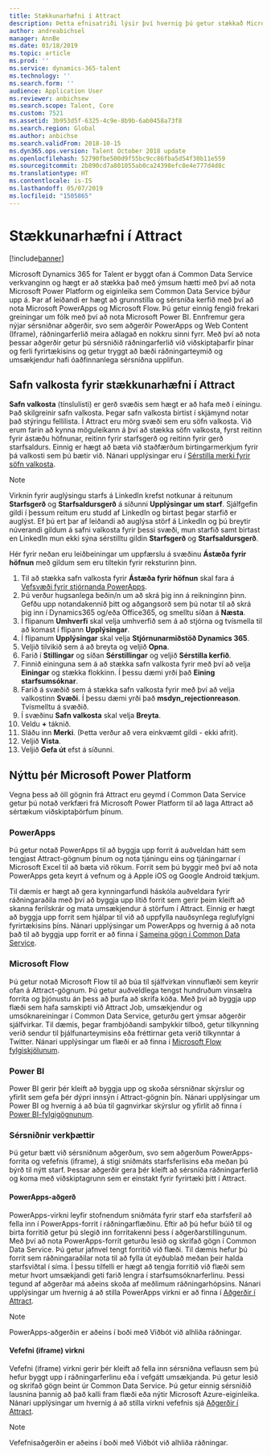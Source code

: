 ```yaml
---
title: Stækkunarhæfni í Attract
description: Þetta efnisatriði lýsir því hvernig þú getur stækkað Microsoft Dynamics 365 for Talent - Attract-forritið með því að nota Microsoft Power platform.
author: andreabichsel
manager: AnnBe
ms.date: 03/18/2019
ms.topic: article
ms.prod: ''
ms.service: dynamics-365-talent
ms.technology: ''
ms.search.form: ''
audience: Application User
ms.reviewer: anbichsew
ms.search.scope: Talent, Core
ms.custom: 7521
ms.assetid: 3b953d5f-6325-4c9e-8b9b-6ab0458a73f8
ms.search.region: Global
ms.author: anbichse
ms.search.validFrom: 2018-10-15
ms.dyn365.ops.version: Talent October 2018 update
ms.openlocfilehash: 52790fbe500d9f55bc9cc86fba5d54f30b11e559
ms.sourcegitcommit: 2b890cd7a801055ab0ca24398efc8e4e777d4d8c
ms.translationtype: HT
ms.contentlocale: is-IS
ms.lasthandoff: 05/07/2019
ms.locfileid: "1505865"
---
```

# <a name="extensibility-in-attract"></a>Stækkunarhæfni í Attract

[!include[banner](../includes/banner.md)]

Microsoft Dynamics 365 for Talent er byggt ofan á Common Data Service verkvanginn og hægt er að stækka það með ýmsum hætti með því að nota Microsoft Power Platform og eiginleika sem Common Data Service býður upp á. Þar af leiðandi er hægt að grunnstilla og sérsníða kerfið með því að nota Microsoft PowerApps og Microsoft Flow. Þú getur einnig fengið frekari greiningar um fólk með því að nota Microsoft Power BI. Ennfremur gera nýjar sérsniðnar aðgerðir, svo sem aðgerðir PowerApps og Web Content (Iframe), ráðningarferlið meira aðlagað en nokkru sinni fyrr. Með því að nota þessar aðgerðir getur þú sérsniðið ráðningarferlið við viðskiptaþarfir þínar og ferli fyrirtækisins og getur tryggt að bæði ráðningarteymið og umsækjendur hafi óaðfinnanlega sérsniðna upplifun.

## <a name="extending-option-sets-in-attract"></a>Safn valkosta fyrir stækkunarhæfni í Attract

**Safn valkosta** (tínslulisti) er gerð svæðis sem hægt er að hafa með í einingu. Það skilgreinir safn valkosta. Þegar safn valkosta birtist í skjámynd notar það stýringu fellilista.  Í Attract eru mörg svæði sem eru söfn valkosta.  Við erum farin að kynna möguleikann á því að stækka söfn valkosta, fyrst reitinn fyrir ástæðu höfnunar, reitinn fyrir starfsgerð og reitinn fyrir gerð starfsaldurs.   Einnig er hægt að bæta við staðfærðum birtingarmerkjum fyrir þá valkosti sem þú bætir við. Nánari upplýsingar eru í [Sérstilla merki fyrir söfn valkosta](https://docs.microsoft.com/en-us/powerapps/developer/common-data-service/customize-labels-support-multiple-languages).

> [!NOTE]
> Virknin fyrir auglýsingu starfs á LinkedIn krefst notkunar á reitunum **Starfsgerð** og **Starfsaldursgerð** á síðunni **Upplýsingar um starf**. Sjálfgefin gildi í þessum reitum eru studd af LinkedIn og birtast þegar starfið er auglýst. Ef þú ert þar af leiðandi að auglýsa störf á LinkedIn og þú breytir núverandi gildum á safni valkosta fyrir þessi svæði, mun starfið samt birtast en LinkedIn mun ekki sýna sérstilltu gildin **Starfsgerð** og **Starfsaldursgerð**.  

Hér fyrir neðan eru leiðbeiningar um uppfærslu á svæðinu **Ástæða fyrir höfnun** með gildum sem eru tiltekin fyrir reksturinn þinn.  

1. Til að stækka safn valkosta fyrir **Ástæða fyrir höfnun** skal fara á [Vefsvæði fyrir stjórnanda PowerApps](https://admin.powerapps.com).
2. Þú verður hugsanlega beðin/n um að skrá þig inn á reikninginn þinn. Gefðu upp notandakennið þitt og aðgangsorð sem þú notar til að skrá þig inn í Dynamics365 og/eða Office365, og smelltu síðan á **Næsta**.
3. Í flipanum **Umhverfi** skal velja umhverfið sem á að stjórna og tvísmella til að komast í flipann **Upplýsingar**.
4. Í flipanum **Upplýsingar** skal velja **Stjórnunarmiðstöð Dynamics 365**.
5. Veljið tilvikið sem á að breyta og veljið **Opna**.
6. Farið í **Stillingar** og síðan **Sérstillingar** og veljið **Sérstilla kerfið**.
7. Finnið eininguna sem á að stækka safn valkosta fyrir með því að velja **Einingar** og stækka flokkinn. Í þessu dæmi yrði það **Eining starfsumsóknar**.
8. Farið á svæðið sem á stækka safn valkosta fyrir með því að velja valkostinn **Svæði**. Í þessu dæmi yrði það **msdyn_rejectionreason**. Tvísmelltu á svæðið.
9. Í svæðinu **Safn valkosta** skal velja **Breyta**.
10. Veldu **+** táknið.
11. Sláðu inn **Merki**.  (Þetta verður að vera einkvæmt gildi - ekki afrit).
12. Veljið **Vista**.
13. Veljið **Gefa út** efst á síðunni.

## <a name="take-advantage-of-the-microsoft-power-platform"></a>Nýttu þér Microsoft Power Platform 

Vegna þess að öll gögnin frá Attract eru geymd í Common Data Service getur þú notað verkfæri frá Microsoft Power Platform til að laga Attract að sértækum viðskiptaþörfum þínum.

### <a name="powerapps"></a>PowerApps

Þú getur notað PowerApps til að byggja upp forrit á auðveldan hátt sem tengjast Attract-gögnum þínum og nota tjáningu eins og tjáningarnar í Microsoft Excel til að bæta við rökum. Forrit sem þú byggir með því að nota PowerApps geta keyrt á vefnum og á Apple iOS og Google Android tækjum.

Til dæmis er hægt að gera kynningarfundi háskóla auðveldara fyrir ráðningaraðila með því að byggja upp lítið forrit sem gerir þeim kleift að skanna ferilskrár og mata umsækjendur á störfum í Attract. Einnig er hægt að byggja upp forrit sem hjálpar til við að uppfylla nauðsynlega reglufylgni fyrirtækisins þíns. Nánari upplýsingar um PowerApps og hvernig á að nota það til að byggja upp forrit er að finna í [Sameina gögn í Common Data Service](https://docs.microsoft.com/en-us/powerapps).

### <a name="microsoft-flow"></a>Microsoft Flow 

Þú getur notað Microsoft Flow til að búa til sjálfvirkan vinnuflæði sem keyrir ofan á Attract-gögnum. Þú getur auðveldlega tengst hundruðum vinsælra forrita og þjónustu án þess að þurfa að skrifa kóða. Með því að byggja upp flæði sem hafa samskipti við Attract Job, umsækjendur og umsóknareiningar í Common Data Service, geturðu gert ýmsar aðgerðir sjálfvirkar. Til dæmis, þegar frambjóðandi samþykkir tilboð, getur tilkynning verið sendur til þjálfunarteymisins eða fréttirnar geta verið tilkynntar á Twitter. Nánari upplýsingar um flæði er að finna í [Microsoft Flow fylgiskjölunum](https://docs.microsoft.com/en-us/flow/).

### <a name="power-bi"></a>Power BI

Power BI gerir þér kleift að byggja upp og skoða sérsniðnar skýrslur og yfirlit sem gefa þér dýpri innsýn í Attract-gögnin þín. Nánari upplýsingar um Power BI og hvernig á að búa til gagnvirkar skýrslur og yfirlit að finna í [Power BI-fylgigögnunum](https://docs.microsoft.com/en-us/power-bi/).

### <a name="custom-activities"></a>Sérsniðnir verkþættir 

Þú getur bætt við sérsniðnum aðgerðum, svo sem aðgerðum PowerApps-forrita og vefefnis (iframe), á stigi sniðmáts starfsferlisins eða meðan þú býrð til nýtt starf. Þessar aðgerðir gera þér kleift að sérsníða ráðningarferlið og koma með viðskiptagrunn sem er einstakt fyrir fyrirtæki þitt í Attract.

#### <a name="powerapps-activity"></a>PowerApps-aðgerð 

PowerApps-virkni leyfir stofnendum sniðmáta fyrir starf eða starfsferil að fella inn í PowerApps-forrit í ráðningarflæðinu. Eftir að þú hefur búið til og birta forritið getur þú slegið inn forritakenni þess í aðgerðarstillingunum. Með því að nota PowerApps-forrit geturðu lesið og skrifað gögn í Common Data Service. Þú getur jafnvel tengt forritið við flæði. Til dæmis hefur þú forrit sem ráðningaraðilar nota til að fylla út eyðublað meðan þeir halda starfsviðtal í síma. Í þessu tilfelli er hægt að tengja forritið við flæði sem metur hvort umsækjandi geti farið lengra í starfsumsóknarferlinu. Þessi tegund af aðgerðar má aðeins skoða af meðlimum ráðningarhópsins. Nánari upplýsingar um hvernig á að stilla PowerApps virkni er að finna í [Aðgerðir í Attract](./activities-attract.md).

> [!NOTE]
> PowerApps-aðgerðin er aðeins í boði með Viðbót við alhliða ráðningar.

#### <a name="web-content-iframe-activity"></a>Vefefni (iframe) virkni

Vefefni (iframe) virkni gerir þér kleift að fella inn sérsniðna veflausn sem þú hefur byggt upp í ráðningarferlinu eða í vefgátt umsækjanda. Þú getur lesið og skrifað gögn beint úr Common Data Service. Þú getur einnig sérsniðið lausnina þannig að það kalli fram flæði eða nýtir Microsoft Azure-eiginleika. Nánari upplýsingar um hvernig á að stilla virkni vefefnis sjá [Aðgerðir í Attract](./activities-attract.md).

> [!NOTE]
> Vefefnisaðgerðin er aðeins í boði með Viðbót við alhliða ráðningar.
